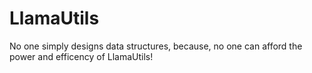 # LlamaUtils
No one simply designs data structures, because, no one can afford the power and efficency of LlamaUtils!
